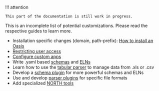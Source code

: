 !!! attention

    This part of the documentation is still work in progress.

This is an incomplete list of potential customizations. Please read the respective
guides to learn more.

- Installation specific changes (domain, path-prefix): [How to install an Oasis](install.md)
- [Restricting user access](admin.md#restricting-access-to-your-oasis)
- [Configure custom apps](apps.md)
- Write .yaml based [schemas](../schemas/basics.md) and [ELNs](../schemas/elns.md)
- Learn how to use the [tabular parser](../schemas/tabular.md) to manage data from .xls or .csv
- Develop a [schema plugin](../plugins/schemas.md) for more powerful schemas and ELNs
- Use and develop [parser plugins](../plugins/parsers.md) for specific file formats
- Add specialized [NORTH tools](../data/north.md)